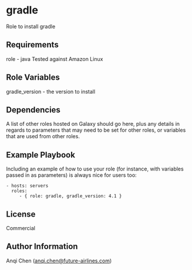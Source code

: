 # gradle

Role to install gradle

## Requirements

role - java
Tested against Amazon Linux

## Role Variables

gradle_version - the version to install

## Dependencies

A list of other roles hosted on Galaxy should go here, plus any details in regards to parameters that may need to be set for other roles, or variables that are used from other roles.

## Example Playbook

Including an example of how to use your role (for instance, with variables passed in as parameters) is always nice for users too:

    - hosts: servers
      roles:
         - { role: gradle, gradle_version: 4.1 }

## License

Commercial

## Author Information

Anqi Chen (anqi.chen@future-airlines.com)
